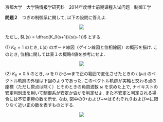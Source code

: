 京都大学　大学院情报学研究科　2014年度博士前期课程入试问题　制御工学

**問題２**　つぎの制御系に関して, 以下の設問に答えよ.

<p  align="center">
    <img src="https://gcdnb.pbrd.co/images/MMOlGSZPo8Kh.png?o=1"/>
</p>

ただし, $L(s) = \dfrac{K_0(s+1)}{s(s-1)}$ とする. 

(1) $K_0 = 1$ のとき, $L(s)$ のボード線図（ゲイン線図と位相線図）の概形を描け. このとき, 位相に関しては表１の概略4値を参考にせよ.

<p  align="center">
    <img src="https://gcdnb.pbrd.co/images/EGkQMMCM4WpG.png?o=1"/>
</p>

(2) $K_0 = 0.5$ のとき, $ω$ を０から∞まで正の範囲で変化させたときの $L(jω)$ のベクトル軌跡の外径は下図のようであった. このベクトル軌跡が実軸と交わる点の座標（ただし原点は除く）とそのときの角周波数 $ω$ を求めた上で, ナイキストの安定判別法を用いて制御系が安定か否かを判定せよ. また不安定と判定される場合には不安定極の数を示せ. なお, 図中の0+および+∞はそれぞれ０および∞に限りなく近い正の数を表すものとする.

<p  align="center">
    <img src="https://gcdnb.pbrd.co/images/g1q930zUluoz.png?o=1"/>
</p>